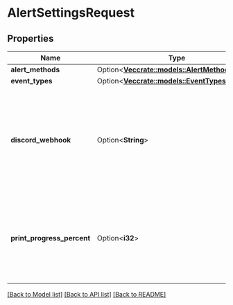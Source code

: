 # AlertSettingsRequest

## Properties

Name | Type | Description | Notes
------------ | ------------- | ------------- | -------------
**alert_methods** | Option<[**Vec<crate::models::AlertMethodsEnum>**](AlertMethodsEnum.md)> |  | [optional]
**event_types** | Option<[**Vec<crate::models::EventTypesEnum>**](EventTypesEnum.md)> |  | [optional]
**discord_webhook** | Option<**String**> | Send notifications to a Discord channel. Please check out this guide to <a href='https://support.discord.com/hc/en-us/articles/228383668-Intro-to-Webhooks'>generate a webhook</a> url and paste it here. | [optional]
**print_progress_percent** | Option<**i32**> | Progress notification interval. Example: 25 will notify you at 25%, 50%, 75%, and 100% progress | [optional]

[[Back to Model list]](../README.md#documentation-for-models) [[Back to API list]](../README.md#documentation-for-api-endpoints) [[Back to README]](../README.md)


